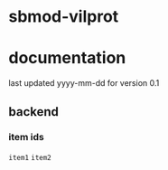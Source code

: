 # sbmod-vilprot
# documentation
last updated yyyy-mm-dd for version 0.1

## backend
### item ids
`item1`
`item2`
